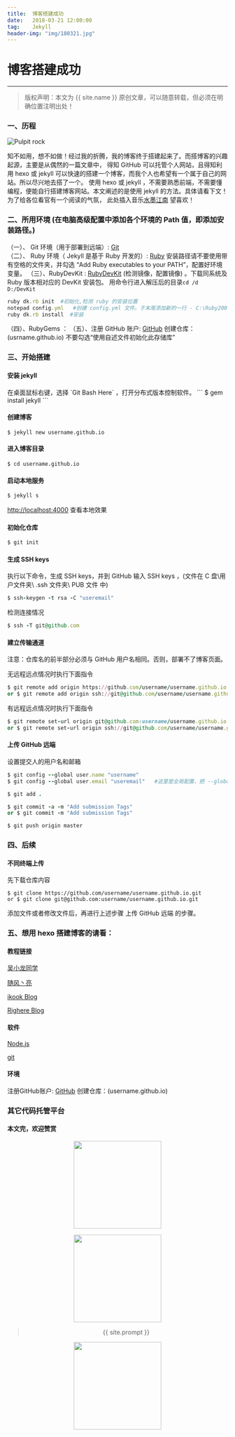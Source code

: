 ```yaml
---             
title:  博客搭建成功
date:   2018-03-21 12:00:00
tag:    Jekyll
header-img: "img/180321.jpg"
---
```

# 博客搭建成功

***
> 版权声明：本文为 {{ site.name }} 原创文章，可以随意转载，但必须在明确位置注明出处！

### 一、历程  
<p><img border="0" src="/images/180321.jpg" alt="Pulpit rock" ></p>

知不如用，想不如做！经过我的折腾，我的博客终于搭建起来了。而搭博客的兴趣起源，主要是从偶然的一篇文章中，
得知 GitHub 可以托管个人网站，且得知利用 hexo 或 jekyll 可以快速的搭建一个博客，而我个人也希望有一个属于自己的网站。所以尽兴地去搭了一个。
使用 hexo 或 jekyll ，不需要熟悉前端，不需要懂编程，便能自行搭建博客网站。本文阐述的是使用 jekyll 的方法。具体请看下文！为了给各位看官有一个阅读的气氛，
此处插入音乐<a href="https://music.163.com/song?id=26897042&userid=1403262749">水墨江南</a> 望喜欢！

### 二、所用环境 (在电脑高级配置中添加各个环境的 Path 值，即添加安装路径。)      

（一）、 Git 环境（用于部署到远端）: <a href="https://git-scm.com/downloads">Git</a>  
（二）、 Ruby 环境（ Jekyll 是基于 Ruby 开发的）: <a href="https://rubyinstaller.org/downloads/">Ruby</a>  安装路径请不要使用带有空格的文件夹，并勾选 “Add Ruby executables to your PATH”，配置好环境变量。
（三）、RubyDevKit : <a href="https://rubyinstaller.org/downloads/">RubyDevKit</a> (检测镜像，配置镜像) 。下载同系统及 Ruby 版本相对应的 DevKit 安装包。 
用命令行进入解压后的目录`cd /d D:/DevKit`
```ruby
ruby dk.rb init  #初始化,检测 ruby 的安装位置
notepad config.yml   #创建 config.yml 文件。于末尾添加新的一行 - C:\Ruby200-x64，保存文件并退出。
ruby dk.rb install  #安装
```
（四）、RubyGems ：
（五）、注册 GitHub 账户: <a href="https://github.com/">GitHub</a> 创建仓库：(usrname.github.io) 不要勾选“使用自述文件初始化此存储库”               

### 三、开始搭建     
#### 安装 jekyll  
<head><link rel="stylesheet" href="../css/rouge.css"></head>
在桌面鼠标右键，选择 `Git Bash Here` ，打开分布式版本控制软件。
```
$ gem install jekyll
```

#### 创建博客  

```
$ jekyll new username.github.io
```

#### 进入博客目录  

```
$ cd username.github.io  
```

#### 启动本地服务 
``` ruby
$ jekyll s 
```
     
<http://localhost:4000> 查看本地效果     

#### 初始化仓库  
``` ruby
$ git init
```
#### 生成 SSH keys 
执行以下命令，生成 SSH keys，并到 GitHub 输入 SSH keys  ，(文件在  C 盘\用户文件夹\ .ssh 文件夹\ PUB 文件 中)  
``` ruby
$ ssh-keygen -t rsa -C "useremail"
```
检测连接情况
```ruby
$ ssh -T git@github.com    
```

#### 建立传输通道  
注意：仓库名的前半部分必须与 GitHub 用户名相同。否则，部署不了博客页面。

无远程远点情况时执行下面指令
```ruby
$ git remote add origin https://github.com/username/username.github.io.git    
or $ git remote add origin ssh://git@github.com/username/username.github.io.git 
```
有远程远点情况时执行下面指令
```ruby
$ git remote set-url origin git@github.com:username/username.github.io.git   
or $ git remote set-url origin ssh://git@github.com/username/username.github.io.git
```

#### 上传 GitHub 远端  
设置提交人的用户名和邮箱
```ruby
$ git config --global user.name "username"
$ git config --global user.email "useremail"   #这里是全局配置，把 --global 去掉，则不是全局。
```

```ruby
$ git add .
```

```ruby
$ git commit -a -m "Add submission Tags"
or $ git commit -m "Add submission Tags"
```

```ruby
$ git push origin master
```

### 四、后续
#### 不同终端上传      
先下载仓库内容      
```
$ git clone https://github.com/username/username.github.io.git
or $ git clone git@github.com:username/username.github.io.git
```
   
添加文件或者修改文件后，再进行上述步骤 上传 GitHub 远端  的步骤。      

### 五、想用 hexo 搭建博客的请看：     
#### 教程链接   
   
<p><a href="http://wuxiaolong.me/2014/10/26/build-blog/">吴小龙同学</a></p> 
<p><a href="http://windliang.cc/page/2/">随风丶亮</a></p>     
<p><a href="https://ikookblog.com">ikook Blog</a></p>
<p><a href="https://righere.github.io/2016/10/10/install-hexo/">Righere Blog</a></p>

#### 软件    
<p><a href="https://nodejs.org/dist/v5.12.0/">Node.js</a></p>   
<p><a href="https://git-scm.com/downloads">git</a></p> 

#### 环境    
注册GitHub账户: <a href="https://github.com/">GitHub</a> 创建仓库：(username.github.io)

### 其它代码托管平台



#### 本文完，欢迎赞赏      
<div  align="center">      
<p><img src="/images/weixin.png" width="200" height="200"></p>     

<div  align="center">      
<p><img src="/images/zhifubao.jpg" width="200" height="200"></p>     


> {{ site.prompt }}    

<div  align="center">       
<img src="https://rengui520.github.io/images/wechart.jpg" width = "200" height = "200"/>       

